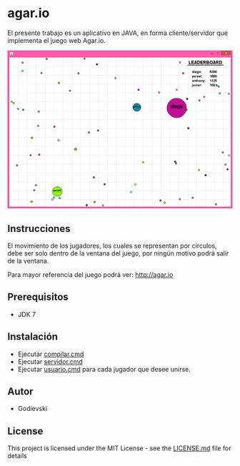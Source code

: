 # agar.io

El presente trabajo es un aplicativo en JAVA, en forma cliente/servidor que implementa el juego web Agar.io.

![Alt text](/Agar/Agar.png?raw=true "Agar.io by Godievski")

## Instrucciones

El movimiento de los jugadores, los cuales se representan por círculos, debe ser solo dentro de la ventana del juego, por ningún motivo podrá salir de la ventana.

Para mayor referencia del juego podrá ver: http://agar.io

## Prerequisitos

* JDK 7

## Instalación

* Ejecutar [compilar.cmd](/Agar/src/compilar.cmd)
* Ejecutar [servidor.cmd](/Agar/src/servidor.cmd)
* Ejecutar [usuario.cmd](/Agar/src/usuario.cmd) para cada jugador que desee unirse.

## Autor

* Godievski

## License

This project is licensed under the MIT License - see the [LICENSE.md](LICENSE.md) file for details
